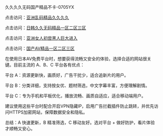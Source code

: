 久久久久无码国产精品不卡-0705YX

点击访问：<a href="https://gfd-5xg.pages.dev/">亚洲乱码精品久久久久</a>

点击访问：<a href="https://fdhf-454.pages.dev/">日韩久久无码精品一区二区三区</a>

点击访问：<a href="https://bered.pages.dev/">亚洲女人初尝黑人巨大进入</a>

点击访问：<a href="https://rtj-3zo.pages.dev/">国产AⅤ精品一区二区三区</a>

在使用日本AV免费平台时，想要获得流畅又安全的体验，选择合适的网站很关键。目前主流的 A、B、C 平台各有优点：

平台 A：资源更新快，画质好，广告干扰少，适合追新片的用户。

平台 B：分类详细，支持按女优、题材筛选，中文字幕丰富，方便理解剧情。

平台 C：专为手机和平板优化，播放流畅、画质自适应，适合移动端用户。

建议使用这些平台时配合开启VPN隐藏IP，启用广告拦截插件防止跳转，并优先访问HTTPS加密网站，保障数据安全和隐私。

总结：A 快速更新，B 精准筛选，C 移动友好。选对平台 + 做好防护，看片体验才顺畅又安心。

<span style="display:none;">[Canonical link](https://github.com/mot20250705/mot20250705 ）</span>
